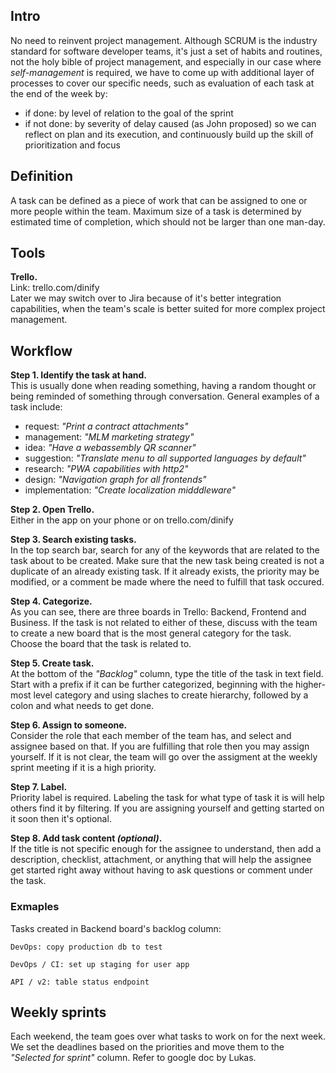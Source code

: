## Intro
No need to reinvent project management. Although SCRUM is the industry standard for software developer teams, it's just a set of habits and routines, not the holy bible of project management, and especially in our case where *self-management* is required, we have to come up with additional layer of processes to cover our specific needs, such as evaluation of each task at the end of the week by:
- if done: by level of relation to the goal of the sprint 
- if not done: by severity of delay caused (as John proposed)
so we can reflect on plan and its execution, and continuously build up the skill of prioritization and focus

## Definition
A task can be defined as a piece of work that can be assigned to one or more people within the team.
Maximum size of a task is determined by estimated time of completion, which should not be larger than one man-day.

## Tools
**Trello.**  
Link: trello.com/dinify  
Later we may switch over to Jira because of it's better integration capabilities, when the team's scale is better suited for more complex project management.

## Workflow
**Step 1. Identify the task at hand.**  
This is usually done when reading something, having a random thought or being reminded of something through conversation.
General examples of a task include:
- request: _"Print a contract attachments"_
- management: _"MLM marketing strategy"_
- idea: _"Have a webassembly QR scanner"_
- suggestion: _"Translate menu to all supported languages by default"_
- research: _"PWA capabilities with http2"_
- design: _"Navigation graph for all frontends"_
- implementation: _"Create localization midddleware"_

**Step 2. Open Trello.**  
Either in the app on your phone or on trello.com/dinify

**Step 3. Search existing tasks.**  
In the top search bar, search for any of the keywords that are related to the task about to be created. Make sure that the new task being created is not a duplicate of an already existing task. If it already exists, the priority may be modified, or a comment be made where the need to fulfill that task occured.

**Step 4. Categorize.**  
As you can see, there are three boards in Trello: Backend, Frontend and Business. If the task is not related to either of these, discuss with the team to create a new board that is the most general category for the task. Choose the board that the task is related to.

**Step 5. Create task.**  
At the bottom of the _"Backlog"_ column, type the title of the task in text field. Start with a prefix if it can be further categorized, beginning with the higher-most level category and using slaches to create hierarchy, followed by a colon and what needs to get done. 

**Step 6. Assign to someone.**  
Consider the role that each member of the team has, and select and assignee based on that. If you are fulfilling that role then you may assign yourself. If it is not clear, the team will go over the assigment at the weekly sprint meeting if it is a high priority.

**Step 7. Label.**  
Priority label is required. Labeling the task for what type of task it is will help others find it by filtering. If you are assigning yourself and getting started on it soon then it's optional.

**Step 8. Add task content _(optional)_.**  
If the title is not specific enough for the assignee to understand, then add a description, checklist, attachment, or anything that will help the assignee get started right away without having to ask questions or comment under the task. 

### Exmaples
Tasks created in Backend board's backlog column:  
```
DevOps: copy production db to test

DevOps / CI: set up staging for user app

API / v2: table status endpoint
```

## Weekly sprints
Each weekend, the team goes over what tasks to work on for the next week. We set the deadlines based on the priorities and move them to the _"Selected for sprint"_ column. 
Refer to google doc by Lukas.